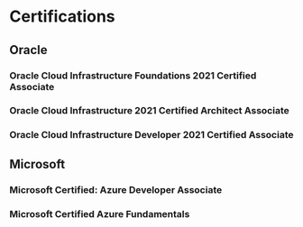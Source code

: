 # Certifications

## Oracle
### Oracle Cloud Infrastructure Foundations 2021 Certified Associate
### Oracle Cloud Infrastructure 2021 Certified Architect Associate
### Oracle Cloud Infrastructure Developer 2021 Certified Associate

## Microsoft
### Microsoft Certified: Azure Developer Associate
### Microsoft Certified Azure Fundamentals
